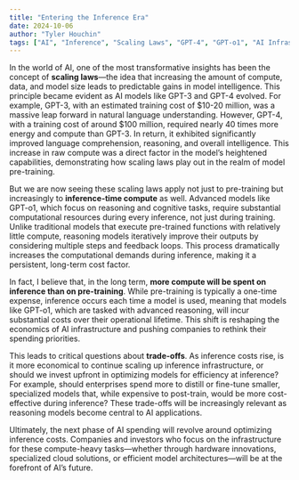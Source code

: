 ```yaml
---
title: "Entering the Inference Era"
date: 2024-10-06
author: "Tyler Houchin"
tags: ["AI", "Inference", "Scaling Laws", "GPT-4", "GPT-o1", "AI Infrastructure"]
---
```


In the world of AI, one of the most transformative insights has been the concept of **scaling laws**—the idea that increasing the amount of compute, data, and model size leads to predictable gains in model intelligence. This principle became evident as AI models like GPT-3 and GPT-4 evolved. For example, GPT-3, with an estimated training cost of $10-20 million, was a massive leap forward in natural language understanding. However, GPT-4, with a training cost of around $100 million, required nearly 40 times more energy and compute than GPT-3. In return, it exhibited significantly improved language comprehension, reasoning, and overall intelligence. This increase in raw compute was a direct factor in the model’s heightened capabilities, demonstrating how scaling laws play out in the realm of model pre-training.

But we are now seeing these scaling laws apply not just to pre-training but increasingly to **inference-time compute** as well. Advanced models like GPT-o1, which focus on reasoning and cognitive tasks, require substantial computational resources during every inference, not just during training. Unlike traditional models that execute pre-trained functions with relatively little compute, reasoning models iteratively improve their outputs by considering multiple steps and feedback loops. This process dramatically increases the computational demands during inference, making it a persistent, long-term cost factor.

In fact, I believe that, in the long term, **more compute will be spent on inference than on pre-training**. While pre-training is typically a one-time expense, inference occurs each time a model is used, meaning that models like GPT-o1, which are tasked with advanced reasoning, will incur substantial costs over their operational lifetime. This shift is reshaping the economics of AI infrastructure and pushing companies to rethink their spending priorities.

This leads to critical questions about **trade-offs**. As inference costs rise, is it more economical to continue scaling up inference infrastructure, or should we invest upfront in optimizing models for efficiency at inference? For example, should enterprises spend more to distill or fine-tune smaller, specialized models that, while expensive to post-train, would be more cost-effective during inference? These trade-offs will be increasingly relevant as reasoning models become central to AI applications.

Ultimately, the next phase of AI spending will revolve around optimizing inference costs. Companies and investors who focus on the infrastructure for these compute-heavy tasks—whether through hardware innovations, specialized cloud solutions, or efficient model architectures—will be at the forefront of AI’s future.